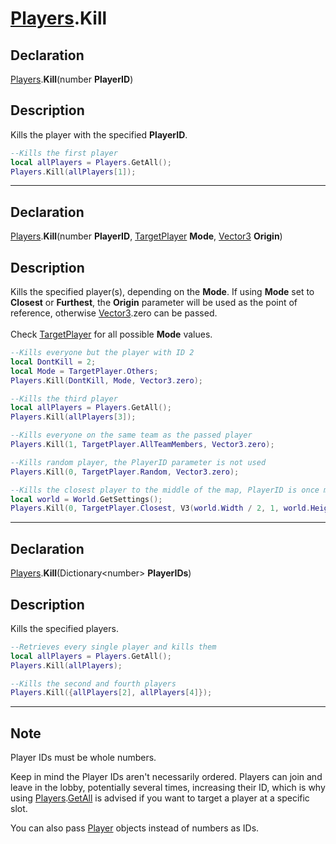 # [Players](../Players.md).Kill

## Declaration
[Players](../Players.md).<b>Kill</b>(number <b>PlayerID</b>)

## Description
Kills the player with the specified <b>PlayerID</b>.

```lua
--Kills the first player
local allPlayers = Players.GetAll();
Players.Kill(allPlayers[1]);
```

---

## Declaration
[Players](../Players.md).<b>Kill</b>(number <b>PlayerID</b>, [TargetPlayer](../Types/TargetPlayer.md) <b>Mode</b>, [Vector3](../Types/Vector3.md) <b>Origin</b>)

## Description
Kills the specified player(s), depending on the <b>Mode</b>. If using <b>Mode</b> set to <b>Closest</b> or <b>Furthest</b>, the <b>Origin</b> parameter will be used as the point of reference, otherwise [Vector3](../Types/Vector3.md).zero can be passed.
<br>
<br>Check [TargetPlayer](../Types/TargetPlayer.md) for all possible <b>Mode</b> values.
```lua
--Kills everyone but the player with ID 2
local DontKill = 2;
local Mode = TargetPlayer.Others;
Players.Kill(DontKill, Mode, Vector3.zero);

--Kills the third player
local allPlayers = Players.GetAll();
Players.Kill(allPlayers[3]);

--Kills everyone on the same team as the passed player
Players.Kill(1, TargetPlayer.AllTeamMembers, Vector3.zero);

--Kills random player, the PlayerID parameter is not used
Players.Kill(0, TargetPlayer.Random, Vector3.zero);

--Kills the closest player to the middle of the map, PlayerID is once more not used
local world = World.GetSettings();
Players.Kill(0, TargetPlayer.Closest, V3(world.Width / 2, 1, world.Height / 2));
```

---

## Declaration
[Players](../Players.md).<b>Kill</b>(Dictionary\<number> <b>PlayerIDs</b>)

## Description
Kills the specified players.

```lua
--Retrieves every single player and kills them
local allPlayers = Players.GetAll();
Players.Kill(allPlayers);

--Kills the second and fourth players
Players.Kill({allPlayers[2], allPlayers[4]});
```

---

## Note
Player IDs must be whole numbers.

Keep in mind the Player IDs aren't necessarily ordered. Players can join and leave in the lobby, potentially several times, increasing their ID, which is why using [Players](../Players.md).[GetAll](GetAll.md) is advised if you want to target a player at a specific slot.

You can also pass [Player](../Types/Player.md) objects instead of numbers as IDs.
